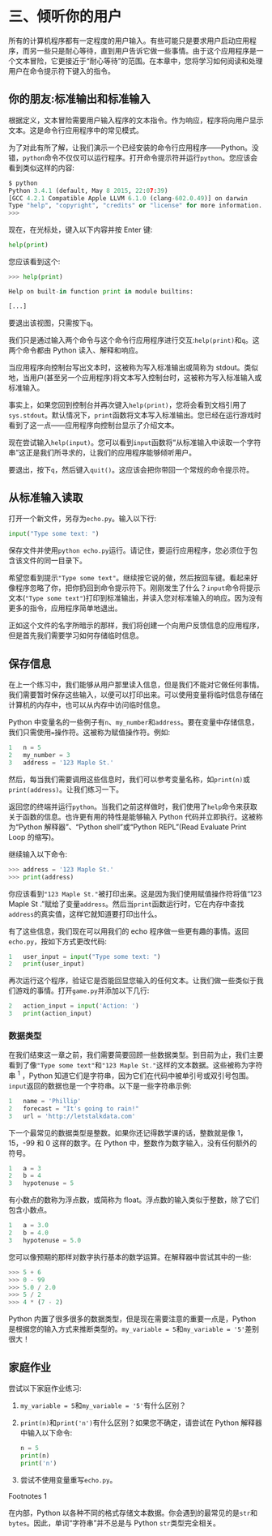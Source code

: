 # 三、倾听你的用户

所有的计算机程序都有一定程度的用户输入。有些可能只是要求用户启动应用程序，而另一些只是耐心等待，直到用户告诉它做一些事情。由于这个应用程序是一个文本冒险，它更接近于“耐心等待”的范围。在本章中，您将学习如何阅读和处理用户在命令提示符下键入的指令。

## 你的朋友:标准输出和标准输入

根据定义，文本冒险需要用户输入程序的文本指令。作为响应，程序将向用户显示文本。这是命令行应用程序中的常见模式。

为了对此有所了解，让我们演示一个已经安装的命令行应用程序——Python。没错，`python`命令不仅仅可以运行程序。打开命令提示符并运行`python`。您应该会看到类似这样的内容:

```py
$ python
Python 3.4.1 (default, May 8 2015, 22:07:39)
[GCC 4.2.1 Compatible Apple LLVM 6.1.0 (clang-602.0.49)] on darwin
Type "help", "copyright", "credits" or "license" for more information.
>>>

```

现在，在光标处，键入以下内容并按 Enter 键:

```py
help(print)

```

您应该看到这个:

```py
>>> help(print)

Help on built-in function print in module builtins:

[...]

```

要退出该视图，只需按下`q`。

我们只是通过输入两个命令与这个命令行应用程序进行交互:`help(print)`和`q`。这两个命令都由 Python 读入、解释和响应。

当应用程序向控制台写出文本时，这被称为写入标准输出或简称为 stdout。类似地，当用户(甚至另一个应用程序)将文本写入控制台时，这被称为写入标准输入或标准输入。

事实上，如果您回到控制台并再次键入`help(print)`，您将会看到文档引用了`sys.stdout`。默认情况下，`print`函数将文本写入标准输出。您已经在运行游戏时看到了这一点——应用程序向控制台显示了介绍文本。

现在尝试输入`help(input)`。您可以看到`input`函数将“从标准输入中读取一个字符串”这正是我们所寻求的，让我们的应用程序能够倾听用户。

要退出，按下`q`，然后键入`quit()`。这应该会把你带回一个常规的命令提示符。

## 从标准输入读取

打开一个新文件，另存为`echo.py`。输入以下行:

```py
input("Type some text: ")

```

保存文件并使用`python echo.py`运行。请记住，要运行应用程序，您必须位于包含该文件的同一目录下。

希望您看到提示`"Type some text"`。继续按它说的做，然后按回车键。看起来好像程序忽略了你，把你扔回到命令提示符下。刚刚发生了什么？`input`命令将提示文本(`"Type some text"`)打印到标准输出，并读入您对标准输入的响应。因为没有更多的指令，应用程序简单地退出。

正如这个文件的名字所暗示的那样，我们将创建一个向用户反馈信息的应用程序，但是首先我们需要学习如何存储临时信息。

## 保存信息

在上一个练习中，我们能够从用户那里读入信息，但是我们不能对它做任何事情。我们需要暂时保存这些输入，以便可以打印出来。可以使用变量将临时信息存储在计算机的内存中，也可以从内存中访问临时信息。

Python 中变量名的一些例子有`n`、`my_number`和`address`。要在变量中存储信息，我们只需使用`=`操作符。这被称为赋值操作符。例如:

```py
1   n = 5
2   my_number = 3
3   address = '123 Maple St.'

```

然后，每当我们需要调用这些信息时，我们可以参考变量名称，如`print(n)`或`print(address)`。让我们练习一下。

返回您的终端并运行`python`。当我们之前这样做时，我们使用了`help`命令来获取关于函数的信息。也许更有用的特性是能够输入 Python 代码并立即执行。这被称为“Python 解释器”、“Python shell”或“Python REPL”(Read Evaluate Print Loop 的缩写)。

继续输入以下命令:

```py
>>> address = '123 Maple St.'
>>> print(address)

```

你应该看到`"123 Maple St."`被打印出来。这是因为我们使用赋值操作符将值“123 Maple St .”赋给了变量`address`。然后当`print`函数运行时，它在内存中查找`address`的真实值，这样它就知道要打印出什么。

有了这些信息，我们现在可以用我们的 echo 程序做一些更有趣的事情。返回`echo.py`，按如下方式更改代码:

```py
1   user_input = input("Type some text: ")
2   print(user_input)

```

再次运行这个程序，验证它是否能回显您输入的任何文本。让我们做一些类似于我们游戏的事情。打开`game.py`并添加以下几行:

```py
2   action_input = input('Action: ')
3   print(action_input)

```

### 数据类型

在我们结束这一章之前，我们需要简要回顾一些数据类型。到目前为止，我们主要看到了像`"Type some text"`和`"123 Maple St."`这样的文本数据。这些被称为字符串 <sup>1</sup> ，Python 知道它们是字符串，因为它们在代码中被单引号或双引号包围。`input`返回的数据也是一个字符串。以下是一些字符串示例:

```py
1   name = 'Phillip'
2   forecast = "It's going to rain!"
3   url = 'http://letstalkdata.com'

```

下一个最常见的数据类型是整数。如果你还记得数学课的话，整数就是像 1，15，-99 和 0 这样的数字。在 Python 中，整数作为数字输入，没有任何额外的符号。

```py
1   a = 3
2   b = 4
3   hypotenuse = 5

```

有小数点的数称为浮点数，或简称为 float。浮点数的输入类似于整数，除了它们包含小数点。

```py
1   a = 3.0
2   b = 4.0
3   hypotenuse = 5.0

```

您可以像预期的那样对数字执行基本的数学运算。在解释器中尝试其中的一些:

```py
>>> 5 + 6
>>> 0 - 99
>>> 5.0 / 2.0
>>> 5 / 2
>>> 4 * (7 - 2)

```

Python 内置了很多很多的数据类型，但是现在需要注意的重要一点是，Python 是根据您的输入方式来推断类型的。`my_variable = 5`和`my_variable = '5'`差别很大！

## 家庭作业

尝试以下家庭作业练习:

1.  `my_variable = 5`和`my_variable = '5'`有什么区别？
2.  `print(n)`和`print('n')`有什么区别？如果您不确定，请尝试在 Python 解释器中输入以下命令:

    ```py
    n = 5
    print(n)
    print('n')

    ```

3.  尝试不使用变量重写`echo.py`。

Footnotes 1

在内部，Python 以各种不同的格式存储文本数据。你会遇到的最常见的是`str`和`bytes`。因此，单词“字符串”并不总是与 Python `str`类型完全相关。